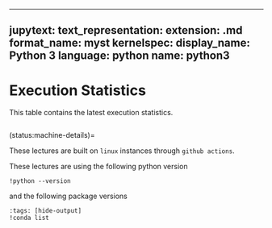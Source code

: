 
---
jupytext:
  text_representation:
    extension: .md
    format_name: myst
kernelspec:
  display_name: Python 3
  language: python
  name: python3
---

# Execution Statistics

This table contains the latest execution statistics.

```{nb-exec-table}
```

(status:machine-details)=

These lectures are built on `linux` instances through `github actions`. 

These lectures are using the following python version

```{code-cell} ipython
!python --version
```

and the following package versions

```{code-cell} ipython
:tags: [hide-output]
!conda list
```
